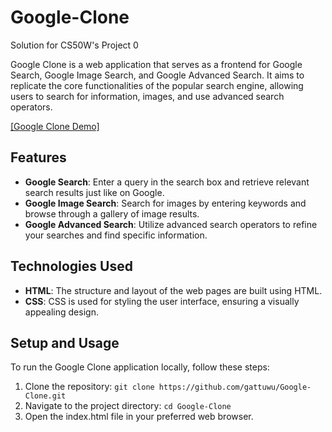 # Google-Clone
Solution for CS50W's Project 0

Google Clone is a web application that serves as a frontend for Google Search, Google Image Search, and Google Advanced Search. It aims to replicate the core functionalities of the popular search engine, allowing users to search for information, images, and use advanced search operators.

[[Google Clone Demo]](https://youtu.be/_wa473uWuOA)

## Features
- **Google Search**: Enter a query in the search box and retrieve relevant search results just like on Google.
- **Google Image Search**: Search for images by entering keywords and browse through a gallery of image results.
- **Google Advanced Search**: Utilize advanced search operators to refine your searches and find specific information.

## Technologies Used
- **HTML**: The structure and layout of the web pages are built using HTML.
- **CSS**: CSS is used for styling the user interface, ensuring a visually appealing design.

## Setup and Usage
To run the Google Clone application locally, follow these steps:

1. Clone the repository: `git clone https://github.com/gattuwu/Google-Clone.git`
2. Navigate to the project directory: `cd Google-Clone`
3. Open the index.html file in your preferred web browser.
